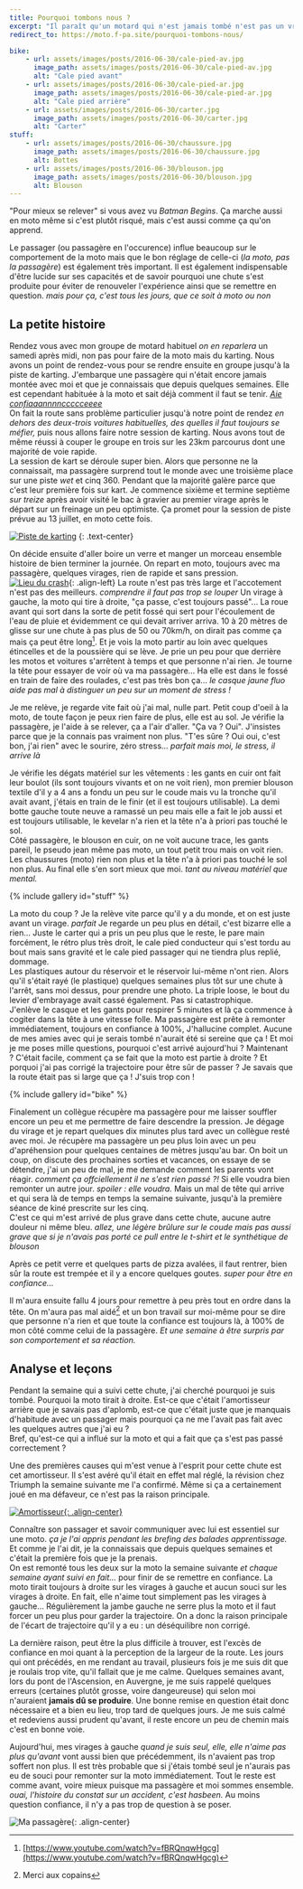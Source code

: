 ```yaml
---
title: Pourquoi tombons nous ?
excerpt: "Il paraît qu'un motard qui n'est jamais tombé n'est pas un vrai motard. Pourquoi tant de haine ? Et est-ce uniquement une question de chute ?"
redirect_to: https://moto.f-pa.site/pourquoi-tombons-nous/

bike:
    - url: assets/images/posts/2016-06-30/cale-pied-av.jpg
      image_path: assets/images/posts/2016-06-30/cale-pied-av.jpg
      alt: "Cale pied avant"
    - url: assets/images/posts/2016-06-30/cale-pied-ar.jpg
      image_path: assets/images/posts/2016-06-30/cale-pied-ar.jpg
      alt: "Cale pied arrière"
    - url: assets/images/posts/2016-06-30/carter.jpg
      image_path: assets/images/posts/2016-06-30/carter.jpg
      alt: "Carter"
stuff:
    - url: assets/images/posts/2016-06-30/chaussure.jpg
      image_path: assets/images/posts/2016-06-30/chaussure.jpg
      alt: Bottes
    - url: assets/images/posts/2016-06-30/blouson.jpg
      image_path: assets/images/posts/2016-06-30/blouson.jpg
      alt: Blouson
---
```


"Pour mieux se relever" si vous avez vu *Batman Begins*. Ça marche aussi en moto
même si c'est plutôt risqué, mais c'est aussi comme ça qu'on apprend.

Le passager (ou passagère en l'occurence) influe beaucoup sur le
comportement de la moto mais que le bon réglage de celle-ci (*la moto, pas la passagère*)
est également très important. Il est également indispensable d'être lucide sur
ses capacités et de savoir pourquoi une chute s'est produite pour éviter de renouveler
l'expérience ainsi que se remettre en question. *mais pour ça, c'est tous les
jours, que ce soit à moto ou non*

## La petite histoire

Rendez vous avec mon groupe de motard habituel *on en reparlera* un samedi après
midi, non pas pour faire de la moto mais du karting. Nous avons un point de
rendez-vous pour se rendre ensuite en groupe jusqu'à la piste de karting.
J'embarque une passagère qui n'était encore jamais montée avec moi et que je
connaissais que depuis quelques semaines. Elle est cependant habituée à la moto
et sait déjà comment il faut se tenir.
[*Aie confiaaannnnccccceeee*](https://youtu.be/2gflQEF1WQU?t=1m19s)<br />
On fait la route sans problème particulier jusqu'à notre point de rendez *en dehors
des deux-trois voitures habituelles, des quelles il faut toujours se méfier,*
puis nous allons faire notre session de karting. Nous avons tout de même
réussi à couper le groupe en trois sur les 23km parcourus dont une majorité de
voie rapide.<br />
La session de kart se déroule super bien. Alors que personne ne la connaissait,
ma passagère surprend tout le monde avec une troisième place sur une piste *wet*
et cinq 360. Pendant que la majorité galère parce que c'est leur première fois sur
kart. Je commence sixième et termine septième *sur treize* après avoir visité le
bac à gravier au premier virage après le départ sur un freinage un peu optimiste.
Ça promet pour la session de piste prévue au 13 juillet, en moto cette fois.

[![Piste de karting](/assets/images/posts/2016-06-30/karting.jpg)](/assets/images/posts/2016-06-30/karting.jpg)
{: .text-center}

On décide ensuite d'aller boire un verre et manger un morceau ensemble histoire
de bien terminer la journée. On repart en moto, toujours avec ma passagère, quelques
virages, rien de rapide et sans pression.<br />
[![Lieu du crash](/assets/images/posts/2016-06-30/crash-min.jpg)](/assets/images/posts/2016-06-30/crash.jpg){: .align-left}
La route n'est pas très large et l'accotement n'est pas des meilleurs. *comprendre
il faut pas trop se louper* Un virage à gauche, la moto qui tire à droite,
"ça passe, c'est toujours passé"... La roue avant qui sort dans la sorte de petit
fossé qui sert pour l'écoulement de l'eau de pluie et évidemment ce qui devait
arriver arriva. 10 à 20 mètres de glisse sur une chute à pas plus de 50 ou 70km/h,
on dirait pas comme ça mais ça peut être long[^1]. Et je vois la moto partir au loin
avec quelques étincelles et de la poussière qui se lève. Je prie un peu pour que
derrière les motos et voitures s'arrêtent à temps et que personne n'ai rien. Je
tourne la tête pour essayer de voir où va ma passagère... Ha elle est dans le fossé
en train de faire des roulades, c'est pas très bon ça... *le casque jaune fluo aide
pas mal à distinguer un peu sur un moment de stress !*

Je me relève, je regarde vite fait où j'ai mal, nulle part. Petit coup d'oeil à
la moto, de toute façon je peux rien faire de plus, elle est au sol. Je vérifie
la passagère, je l'aide à se relever, ça a l'air d'aller. "Ça va ? Oui".
J'insistes parce que je la connais pas vraiment non plus. "T'es sûre ? Oui oui,
c'est bon, j'ai rien" avec le sourire, zéro stress... *parfait mais moi, le stress,
il arrive là*

Je vérifie les dégats matériel sur les vêtements : les gants en cuir ont fait leur
boulot (ils sont toujours vivants et on ne voit rien), mon premier blouson textile
d'il y a 4 ans a fondu un peu sur le coude mais vu la tronche qu'il avait avant,
j'étais en train de le finir (et il est toujours utilisable). La demi botte gauche
toute neuve a ramassé un peu mais elle a fait le job aussi et est toujours utilisable,
le kevelar n'a rien et la tête n'a à priori pas touché le sol.<br />
Côté passagère, le blouson en cuir, on ne voit aucune trace, les gants pareil,
le pseudo jean même pas moto, un tout petit trou mais on voit rien. Les chaussures
(moto) rien non plus et la tête n'a à priori pas touché le sol non plus. Au final
elle s'en sort mieux que moi. *tant au niveau matériel que mental.*

{% include gallery id="stuff" %}

La moto du coup ? Je la relève vite parce qu'il y a du monde, et on est juste
avant un virage. *parfait* Je regarde un peu plus en détail, c'est bizarre elle
a rien... Juste le carter qui a pris un peu plus que le reste, le pare main forcément,
le rétro plus très droit, le cale pied conducteur qui s'est tordu au bout mais sans
gravité et le cale pied passager qui ne tiendra plus replié, dommage.<br />
Les plastiques autour du réservoir et le réservoir lui-même n'ont rien. Alors qu'il
s'était rayé (le plastique) quelques semaines plus tôt sur une chute à l'arrêt,
sans moi dessus, pour prendre une photo. La triple loose, le bout du levier
d'embrayage avait cassé également. Pas si catastrophique.<br />
J'enlève le casque et les gants pour respirer 5 minutes et là ça commence à cogiter
dans la tête à une vitesse folle. Ma passagère est prête à remonter immédiatement,
toujours en confiance à 100%, J'hallucine complet. Aucune de mes amies avec qui
je serais tombé n'aurait été si sereine que ça ! Et moi je me poses mille questions,
pourquoi c'est arrivé aujourd'hui ? Maintenant ? C'était facile, comment ça se
fait que la moto est partie à droite ? Et porquoi j'ai pas corrigé la trajectoire
pour être sûr de passer ? Je savais que la route était pas si large que ça !
J'suis trop con !

{% include gallery id="bike" %}

Finalement un collègue récupère ma passagère pour me laisser souffler encore un
peu et me permettre de faire descendre la pression. Je dégage du virage et je repart
quelques dix minutes plus tard avec un collègue resté avec moi. Je récupère ma
passagère un peu plus loin avec un peu d'apréhension pour quelques centaines de
mètres jusqu'au bar. On boit un coup, on discute des prochaines sorties et vacances,
on essaye de se détendre, j'ai un peu de mal, je me demande comment les parents
vont réagir. *comment ça offciellement il ne s'est rien passé ?!* Si elle voudra
bien remonter un autre jour. *spoiler : elle voudra.* Mais un mal de tête qui arrive et qui
sera là de temps en temps la semaine suivante, jusqu'à la première séance de kiné
prescrite sur les cinq.<br />
C'est ce qui m'est arrivé de plus grave dans cette chute, aucune autre douleur
ni même bleu. *allez, une légère brûlure sur le coude mais pas aussi grave que si
je n'avais pas porté ce pull entre le t-shirt et le synthétique de blouson*

Après ce petit verre et quelques parts de pizza avalées, il faut rentrer, bien
sûr la route est trempée et il y a encore quelques goutes. *super pour être en
confiance...*

Il m'aura ensuite fallu 4 jours pour remettre à peu près tout en ordre dans la tête.
On m'aura pas mal aidé[^2] et un bon travail sur moi-même pour se dire que personne
n'a rien et que toute la confiance est toujours là, à 100% de mon côté comme celui
de la passagère. *Et une semaine à être surpris par son comportement et sa réaction.*

## Analyse et leçons

Pendant la semaine qui a suivi cette chute, j'ai cherché pourquoi je suis tombé.
Pourquoi la moto tirait à droite. Est-ce que c'était l'amortisseur arrière que
je savais pas d'aplomb, est-ce que c'était juste que je manquais d'habitude avec
un passager mais pourquoi ça ne me l'avait pas fait avec les quelques autres que
j'ai eu ?<br />
Bref, qu'est-ce qui a influé sur la moto et qui a fait que ça s'est pas passé
correctement ?

Une des premières causes qui m'est venue à l'esprit pour cette chute est cet
amortisseur. Il s'est avéré qu'il était en effet mal réglé, la révision
chez Triumph la semaine suivante me l'a confirmé. Même si ça a certainement
joué en ma défaveur, ce n'est pas la raison principale.

[![Amortisseur](/assets/images/posts/2016-06-30/amortisseur-min.jpg){: .align-center}](/assets/images/posts/2016-06-30/amortisseur.jpg)

Connaître son passager et savoir communiquer avec lui est essentiel sur une moto.
*ça je l'ai appris pendant les brefing des balades apprentissage.*
Et comme je l'ai dit, je la connaissais que depuis quelques semaines et c'était
la première fois que je la prenais.<br />
On est remonté tous les deux sur la moto la semaine suivante *et chaque semaine
ayant suivi en fait...* pour finir de se remettre en confiance. La moto tirait
toujours à droite sur les virages à gauche et aucun souci sur les virages à droite.
En fait, elle n'aime tout simplement pas les virages à gauche... Régulièrement la
jambe gauche ne serre plus la moto et il faut forcer un peu plus pour garder la
trajectoire. On a donc la raison principale de l'écart de trajectoire qu'il y a eu :
un déséquilibre non corrigé.

La dernière raison, peut être la plus difficile à trouver, est l'excès de confiance en
moi quant à la perception de la largeur de la route. Les jours qui ont précédés,
en me rendant au travail, plusieurs fois je me suis dit que je roulais trop vite,
qu'il fallait que je me calme. Quelques semaines avant, lors du pont de l'Ascension,
en Auvergne, je me suis rappelé quelques erreurs (certaines plutôt grosse, voire
dangeureuse) qui selon moi n'auraient **jamais dû se produire**. Une bonne remise
en question était donc nécessaire et a bien eu lieu, trop tard de quelques jours.
Je me suis calmé et redeviens aussi prudent qu'avant, il reste encore un peu de
chemin mais c'est en bonne voie.

Aujourd'hui, mes virages à gauche *quand je suis seul, elle, elle n'aime pas plus
qu'avant* vont aussi bien que précédemment, ils n'avaient pas trop soffert non plus.
Il est très probable que si j'étais tombé seul je n'aurais pas eu de souci pour
remonter sur la moto immédiatement. Tout le reste est comme avant, voire mieux
puisque ma passagère et moi sommes ensemble. *ouai, l'histoire du constat sur un
accident, c'est hasbeen.* Au moins question confiance, il n'y a pas trop de question
à se poser.

![Ma passagère](https://i19.photobucket.com/albums/b185/luckylucvfr/Joe%20Bar%20Team/T12001.jpg){: .align-center}

[^1]: [https://www.youtube.com/watch?v=fBRQnqwHgcg](https://www.youtube.com/watch?v=fBRQnqwHgcg)
[^2]: Merci aux copains

